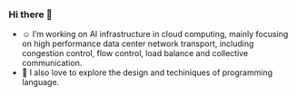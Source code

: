 ### Hi there 👋

<!--
**Pavinberg/Pavinberg** is a ✨ _special_ ✨ repository because its `README.md` (this file) appears on your GitHub profile.

Here are some ideas to get you started:

- 🔭 I’m currently working on ...
- 🌱 I’m currently learning ...
- 👯 I’m looking to collaborate on ...
- 🤔 I’m looking for help with ...
- 💬 Ask me about ...
- 📫 How to reach me: ...
- 😄 Pronouns: ...
- ⚡ Fun fact: ...
-->

- ☺️ I’m working on AI infrastructure in cloud computing, mainly focusing on high performance data center network transport, including congestion control, flow control, load balance and collective communication.
- 🤗 I also love to explore the design and techiniques of programming language.
